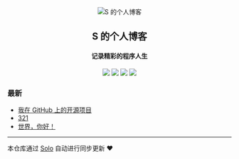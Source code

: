<p align="center"><img alt="S 的个人博客" src="https://static.b3log.org/images/brand/solo-32.png"></p><h2 align="center">
S 的个人博客
</h2>

<h4 align="center">记录精彩的程序人生</h4>
<p align="center"><a title="S 的个人博客" target="_blank" href="https://github.com/zentoLu/solo-blog"><img src="https://img.shields.io/github/last-commit/zentoLu/solo-blog.svg?style=flat-square&color=FF9900"></a>
<a title="GitHub repo size in bytes" target="_blank" href="https://github.com/zentoLu/solo-blog"><img src="https://img.shields.io/github/repo-size/zentoLu/solo-blog.svg?style=flat-square"></a>
<a title="Solo Version" target="_blank" href="https://github.com/b3log/solo/releases"><img src="https://img.shields.io/badge/solo-3.6.6-f1e05a.svg?style=flat-square&color=blueviolet"></a>
<a title="Hits" target="_blank" href="https://github.com/b3log/hits"><img src="https://hits.b3log.org/zentoLu/solo-blog.svg"></a></p>

### 最新

* [我在 GitHub 上的开源项目](http://www.jinjianh.com/my-github-repos)
* [321](http://www.jinjianh.com/articles/2019/10/22/1571680234892.html)
* [世界，你好！](http://www.jinjianh.com/hello-solo)



---

本仓库通过 [Solo](https://github.com/b3log/solo) 自动进行同步更新 ❤️ 